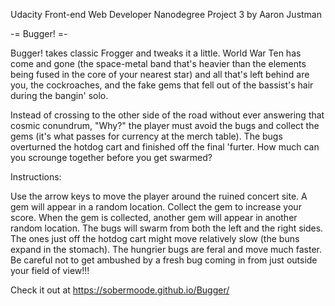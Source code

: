 Udacity Front-end Web Developer Nanodegree
Project 3
by Aaron Justman

-= Bugger! =-

Bugger! takes classic Frogger and tweaks it a little. World War Ten has come and gone (the space-metal band
that's heavier than the elements being fused in the core of your nearest star) and all that's left behind are
you, the cockroaches, and the fake gems that fell out of the bassist's hair during the bangin' solo.

Instead of crossing to the other side of the road without ever answering that cosmic conundrum, "Why?"
the player must avoid the bugs and collect the gems (it's what passes for currency at the merch table).
The bugs overturned the hotdog cart and finished off the final 'furter. How much can you scrounge together
before you get swarmed?

Instructions:

Use the arrow keys to move the player around the ruined concert site. A gem will appear in a random location.
Collect the gem to increase your score. When the gem is collected, another gem will appear in another random
location. The bugs will swarm from both the left and the right sides. The ones just off the hotdog cart might
move relatively slow (the buns expand in the stomach). The hungrier bugs are feral and move much faster.
Be careful not to get ambushed by a fresh bug coming in from just outside your field of view!!!

Check it out at https://sobermoode.github.io/Bugger/

